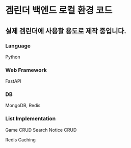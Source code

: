 # 겜린더 백엔드 로컬 환경 코드
## 실제 겜린더에 사용할 용도로 제작 중입니다.

### Language
Python

### Web Framework
FastAPI

### DB
MongoDB, Redis

### List Implementation
Game CRUD
Search
Notice CRUD

Redis Caching
